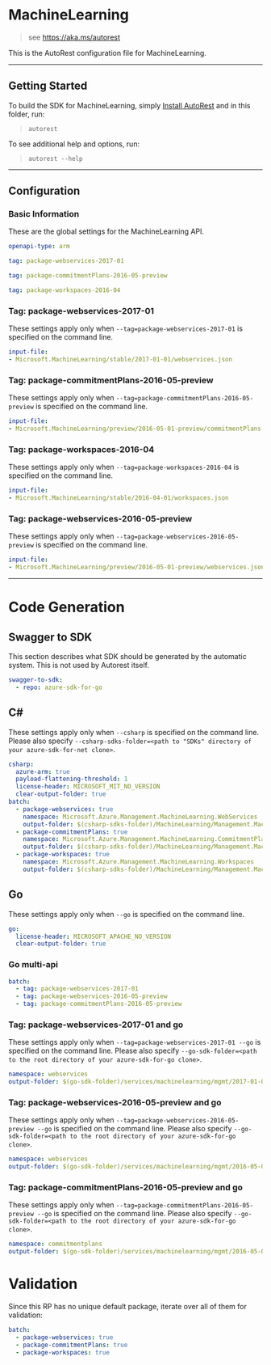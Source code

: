 # MachineLearning
    
> see https://aka.ms/autorest

This is the AutoRest configuration file for MachineLearning.



---
## Getting Started 
To build the SDK for MachineLearning, simply [Install AutoRest](https://aka.ms/autorest/install) and in this folder, run:

> `autorest`

To see additional help and options, run:

> `autorest --help`
---

## Configuration



### Basic Information 
These are the global settings for the MachineLearning API.

``` yaml
openapi-type: arm
```

``` yaml $(package-webservices)
tag: package-webservices-2017-01
```

``` yaml $(package-commitmentPlans)
tag: package-commitmentPlans-2016-05-preview
```

``` yaml $(package-workspaces)
tag: package-workspaces-2016-04
```

### Tag: package-webservices-2017-01

These settings apply only when `--tag=package-webservices-2017-01` is specified on the command line.

``` yaml $(tag) == 'package-webservices-2017-01'
input-file:
- Microsoft.MachineLearning/stable/2017-01-01/webservices.json
```
 
### Tag: package-commitmentPlans-2016-05-preview

These settings apply only when `--tag=package-commitmentPlans-2016-05-preview` is specified on the command line.

``` yaml $(tag) == 'package-commitmentPlans-2016-05-preview'
input-file:
- Microsoft.MachineLearning/preview/2016-05-01-preview/commitmentPlans.json
```
 
### Tag: package-workspaces-2016-04

These settings apply only when `--tag=package-workspaces-2016-04` is specified on the command line.

``` yaml $(tag) == 'package-workspaces-2016-04'
input-file:
- Microsoft.MachineLearning/stable/2016-04-01/workspaces.json
```

### Tag: package-webservices-2016-05-preview

These settings apply only when `--tag=package-webservices-2016-05-preview` is specified on the command line.

``` yaml $(tag) == 'package-webservices-2016-05-preview'
input-file:
- Microsoft.MachineLearning/preview/2016-05-01-preview/webservices.json
```


---
# Code Generation


## Swagger to SDK

This section describes what SDK should be generated by the automatic system.
This is not used by Autorest itself.

``` yaml $(swagger-to-sdk)
swagger-to-sdk:
  - repo: azure-sdk-for-go
```


## C# 

These settings apply only when `--csharp` is specified on the command line.
Please also specify `--csharp-sdks-folder=<path to "SDKs" directory of your azure-sdk-for-net clone>`.

```yaml $(csharp)
csharp:
  azure-arm: true
  payload-flattening-threshold: 1
  license-header: MICROSOFT_MIT_NO_VERSION
  clear-output-folder: true
batch:
  - package-webservices: true
    namespace: Microsoft.Azure.Management.MachineLearning.WebServices
    output-folder: $(csharp-sdks-folder)/MachineLearning/Management.MachineLearning/Generated/WebServices
  - package-commitmentPlans: true
    namespace: Microsoft.Azure.Management.MachineLearning.CommitmentPlans
    output-folder: $(csharp-sdks-folder)/MachineLearning/Management.MachineLearning/Generated/CommitmentPlans
  - package-workspaces: true
    namespace: Microsoft.Azure.Management.MachineLearning.Workspaces
    output-folder: $(csharp-sdks-folder)/MachineLearning/Management.MachineLearning/Generated/Workspaces
```


## Go

These settings apply only when `--go` is specified on the command line.

``` yaml $(go)
go:
  license-header: MICROSOFT_APACHE_NO_VERSION
  clear-output-folder: true
```

### Go multi-api

``` yaml $(go) && $(multiapi)
batch:
  - tag: package-webservices-2017-01
  - tag: package-webservices-2016-05-preview
  - tag: package-commitmentPlans-2016-05-preview
```

### Tag: package-webservices-2017-01 and go

These settings apply only when `--tag=package-webservices-2017-01 --go` is specified on the command line.
Please also specify `--go-sdk-folder=<path to the root directory of your azure-sdk-for-go clone>`.

``` yaml $(tag) == 'package-webservices-2017-01' && $(go)
namespace: webservices
output-folder: $(go-sdk-folder)/services/machinelearning/mgmt/2017-01-01/webservices
```

### Tag: package-webservices-2016-05-preview and go

These settings apply only when `--tag=package-webservices-2016-05-preview --go` is specified on the command line.
Please also specify `--go-sdk-folder=<path to the root directory of your azure-sdk-for-go clone>`.

``` yaml $(tag) == 'package-webservices-2016-05-preview' && $(go)
namespace: webservices
output-folder: $(go-sdk-folder)/services/machinelearning/mgmt/2016-05-01-preview/webservices
```

### Tag: package-commitmentPlans-2016-05-preview and go

These settings apply only when `--tag=package-commitmentPlans-2016-05-preview --go` is specified on the command line.
Please also specify `--go-sdk-folder=<path to the root directory of your azure-sdk-for-go clone>`.

``` yaml $(tag) == 'package-commitmentPlans-2016-05-preview' && $(go)
namespace: commitmentplans
output-folder: $(go-sdk-folder)/services/machinelearning/mgmt/2016-05-01-preview/commitmentplans
```

# Validation

Since this RP has no unique default package, iterate over all of them for validation:

``` yaml $(validation)
batch:
  - package-webservices: true
  - package-commitmentPlans: true
  - package-workspaces: true
```